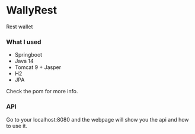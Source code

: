 # WallyRest
Rest wallet

### What I used
- Springboot 
- Java 14
- Tomcat 9 + Jasper
- H2
- JPA

Check the pom for more info. 

### API
Go to your localhost:8080 and the webpage will show you the api and how to use it. 
